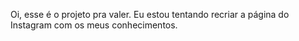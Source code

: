 Oi, esse é o projeto pra valer. Eu estou tentando recriar a página do Instagram com os meus conhecimentos.